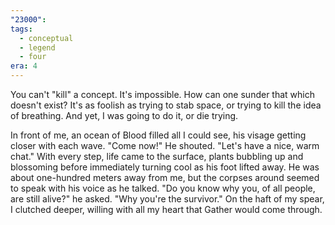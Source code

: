 ```yaml
---
"23000": 
tags:
  - conceptual
  - legend
  - four
era: 4
---
```

You can't "kill" a concept. It's impossible. How can one sunder that which doesn't exist? It's as foolish as trying to stab space, or trying to kill the idea of breathing. And yet, I was going to do it, or die trying.

In front of me, an ocean of Blood filled all I could see, his visage getting closer with each wave.
"Come now!" He shouted. "Let's have a nice, warm chat." With every step, life came to the surface, plants bubbling up and blossoming before immediately turning cool as his foot lifted away. He was about one-hundred meters away from me, but the corpses around seemed to speak with his voice as he talked. "Do you know why you, of all people, are still alive?" he asked. "Why you're the survivor." On the haft of my spear, I clutched deeper, willing with all my heart that Gather would come through. 
